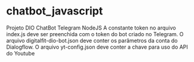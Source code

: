 # chatbot_javascript
Projeto DIO ChatBot Telegram NodeJS
A constante token no arquivo index.js deve ser preenchida com o token do bot criado no Telegram.
O arquivo digitalfit-dio-bot.json deve conter os parâmetros da conta do Dialogflow.
O arquivo yt-config.json deve conter a chave para uso do API do Youtube
